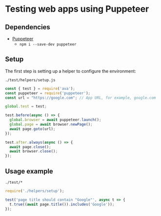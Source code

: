 # Testing web apps using Puppeteer

## Dependencies

- [Puppeteer](https://github.com/GoogleChrome/puppeteer)
	- `npm i --save-dev puppeteer`

## Setup

The first step is setting up a helper to configure the environment:

`./test/helpers/setup.js`

```js
const { test } = require('ava');
const puppeteer = require('puppeteer');
const url = "https://google.com"; // App URL, for example, google.com

global.test = test;

test.before(async () => {
  global.browser = await puppeteer.launch();
  global.page = await browser.newPage();
  await page.goto(url);
});

test.after.always(async () => {
  await page.close();
  await browser.close();
});
```

## Usage example

`./test/*`

```js
require('./helpers/setup');

test('page title should contain "Google"', async t => {
  t.true((await page.title()).includes('Google'));
});
```
